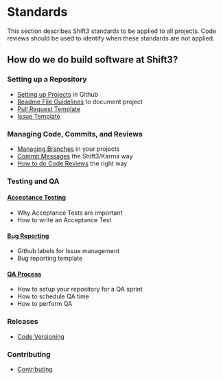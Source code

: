 # Standards

This section describes Shift3 standards to be applied to all projects. Code reviews should be used to identify when these standards are not applied.

## How do we do build software at Shift3?

### Setting up a Repository

- [Setting up Projects](project-setup.md) in Github
- [Readme File Guidelines](readme-guidelines.md) to document project
- [Pull Request Template](pull-request-template.md)
- [Issue Template](issue-template.md)

### Managing Code, Commits, and Reviews

- [Managing Branches](branching.md) in your projects
- [Commit Messages](commits.md) the Shift3/Karma way
- [How to do Code Reviews](code-reviews.md) the right way

### Testing and QA

#### [Acceptance Testing](acceptance-testing.md)

- Why Acceptance Tests are important
- How to write an Acceptance Test

#### [Bug Reporting](bug-reporting.md)

- Github labels for Issue management
- Bug reporting template

#### [QA Process](../processes/qa-process.md)

- How to setup your repository for a QA sprint
- How to schedule QA time
- How to perform QA

### Releases

- [Code Versioning](code-versioning.md)

### Contributing

- [Contributing](contributing.md)
